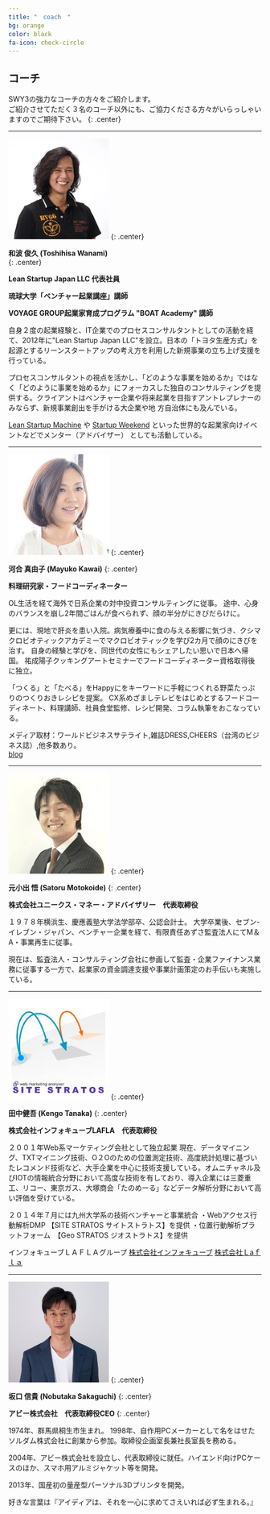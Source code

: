 ```yaml
---
title: "　coach　"
bg: orange
color: black
fa-icon: check-circle
---
```


## **コーチ**

SWY3の強力なコーチの方々をご紹介します。<br>
ご紹介させてただく３名のコーチ以外にも、ご協力くださる方々がいらっしゃいますのでご期待下さい。
{: .center}


-------------------------


<img src="/img/coach/coach1.png" class="fa-stack subtlecircle" style="font-size:100px;">
{: .center}

**和波 俊久 (Toshihisa Wanami)** <br>
{: .center}

**Lean Startup Japan LLC 代表社員** <br>

**琉球大学「ベンチャー起業講座」講師** <br>

**VOYAGE GROUP起業家育成プログラム "BOAT Academy" 講師** <br>


自身２度の起業経験と、IT企業でのプロセスコンサルタントとしての活動を経て、2012年に"Lean Startup Japan LLC"を設立。日本の「トヨタ生産方式」を起源とするリーンスタートアップの考え方を利用した新規事業の立ち上げ支援を行っている。

プロセスコンサルタントの視点を活かし、「どのような事業を始めるか」ではなく「どのように事業を始めるか」にフォーカスした独自のコンサルティングを提供する。クライアントはベンチャー企業や将来起業を目指すアントレプレナーのみならず、新規事業創出を手がける大企業や地 方自治体にも及んでいる。

[Lean Startup Machine](http://leanstartupmachine.com) や
[Startup Weekend](http://startupweekend.org)
といった世界的な起業家向けイベントなどでメンター（アドバイザー） としても活動している。


-------------------------

<img src="/img/coach/coach2.png" class="fa-stack subtlecircle" style="font-size:100px;">
{: .center}

**河合 真由子 (Mayuko Kawai)**
{: .center}

**料理研究家・フードコーディネーター**

OL生活を経て海外で日系企業の対中投資コンサルティングに従事。
途中、心身のバランスを崩し2年間ごはんが食べられず、顔の半分がにきびだらけに。

更には、現地で肝炎を患い入院。病気療養中に食の与える影響に気づき、クシマクロビオティックアカデミーでマクロビオティックを学び2カ月で顔のにきびを治す。
自身の経験と学びを、同世代の女性にもシェアしたい思いで日本へ帰国。
祐成陽子クッキングアートセミナーでフードコーディネーター資格取得後に独立。

「つくる」と「たべる」をHappyにをキーワードに手軽につくれる野菜たっぷりのつくりおきレシピを提案。
CX系めざましテレビをはじめとするフードコーディネート、料理講師、社員食堂監修、レシピ開発、コラム執筆をおこなっている。

メディア取材：ワールドビジネスサテライト,雑誌DRESS,CHEERS（台湾のビジネス誌）,他多数あり。
<br>
[blog](http://ameblo.jp/cookingupdreams)

-------------------------


<img src="/img/coach/coach3.png" class="fa-stack subtlecircle" style="font-size:100px;">
{: .center}

**元小出 悟 (Satoru Motokoide)**
{: .center}

**株式会社ユニークス・マネー・アドバイザリー　代表取締役**

１９７８年横浜生、慶應義塾大学法学部卒、公認会計士。
大学卒業後、セブン-イレブン・ジャパン、ベンチャー企業を経て、有限責任あずさ監査法人にてM＆A・事業再生に従事。

現在は、監査法人・コンサルティング会社に参画して監査・企業ファイナンス業務に従事する一方で、起業家の資金調達支援や事業計画策定のお手伝いも実施している。


-------------------------


<img src="/img/coach/coach4.png" class="fa-stack subtlecircle" style="font-size:100px;">
{: .center}

**田中健吾 (Kengo Tanaka)**
{: .center}

**株式会社インフォキューブLAFLA　代表取締役**

２００１年Web系マーケティング会社として独立起業
現在、データマイニング、TXTマイニング技術、O２Oのための位置測定技術、高度統計処理に基づいたレコメンド技術など、大手企業を中心に技術支援している。オムニチャネル及びIOTの情報統合分野において高度な技術を有しており、導入企業には三菱重工、リコー、東京ガス、大塚商会「たのめーる」などデータ解析分野において高い評価を受けている。

２０１４年７月には九州大学系の技術ベンチャーと事業統合
・Webアクセス行動解析DMP 【SITE STRATOS サイトストラトス】を提供
・位置行動解析プラットフォーム　【Geo STRATOS ジオストラトス】を提供

インフォキューブＬＡＦＬＡグループ
[株式会社インフォキューブ](http://www.infocube.co.jp)
[株式会社Ｌaｆｌａ](http://www.lafla.co.jp)


-------------------------


<img src="/img/coach/coach5.png" class="fa-stack subtlecircle" style="font-size:100px;">
{: .center}

**坂口 信貴 (Nobutaka Sakaguchi)**
{: .center}

**アビー株式会社　代表取締役CEO**
{: .center}

1974年、群馬県桐生市生まれ。
1998年、自作用PCメーカーとして名をはせたソルダム株式会社に創業から参加。取締役企画室長兼社長室長を務める。

2004年、アビー株式会社を設立し、代表取締役に就任。ハイエンド向けPCケースのほか、スマホ用アルミジャケット等を開発。

2013年、国産初の量産型パーソナル3Dプリンタを開発。

好きな言葉は『アイディアは、それを一心に求めてさえいれば必ず生まれる。』
